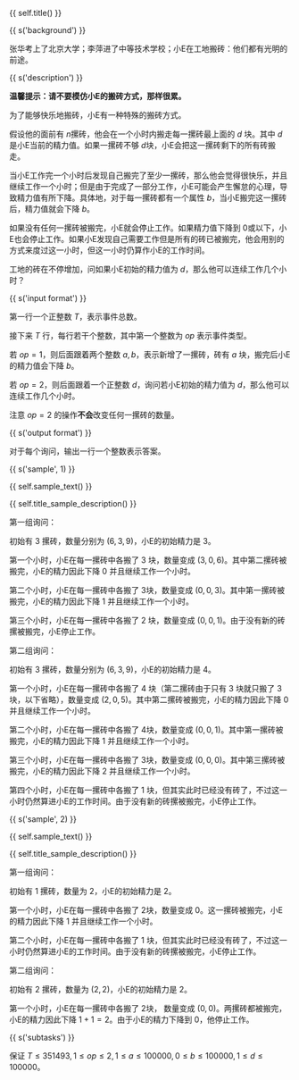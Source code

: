{{ self.title() }}

{{ s('background') }}

张华考上了北京大学；李萍进了中等技术学校；小E在工地搬砖：他们都有光明的前途。

{{ s('description') }}

**温馨提示：请不要模仿小E的搬砖方式，那样很累。**

为了能够快乐地搬砖，小E有一种特殊的搬砖方式。

假设他的面前有 $n$​​ 摞砖，他会在一个小时内搬走每一摞砖最上面的 $d$​​ 块。其中 $d$​​ 是小E当前的精力值。如果一摞砖不够 $d$​​​ 块，小E会把这一摞砖剩下的所有砖搬走。

当小E工作完一个小时后发现自己搬完了至少一摞砖，那么他会觉得很快乐，并且继续工作一个小时；但是由于完成了一部分工作，小E可能会产生懈怠的心理，导致精力值有所下降。具体地，对于每一摞砖都有一个属性 $b$，当小E搬完这一摞砖后，精力值就会下降 $b$。

如果没有任何一摞砖被搬完，小E就会停止工作。如果精力值下降到 $0$​​ 或以下，小E也会停止工作。如果小E发现自己需要工作但是所有的砖已被搬完，他会用别的方式来度过这一小时，但这一小时仍算作小E的工作时间。

工地的砖在不停增加，问如果小E初始的精力值为 $d$，那么他可以连续工作几个小时？

{{ s('input format') }}

第一行一个正整数 $T$，表示事件总数。

接下来 $T$ 行，每行若干个整数，其中第一个整数为 $op$ 表示事件类型。

若 $op=1$，则后面跟着两个整数 $a,b$，表示新增了一摞砖，砖有 $a$ 块，搬完后小E的精力值会下降 $b$。

若 $op=2$​，则后面跟着一个正整数 $d$​，询问若小E初始的精力值为 $d$​，那么他可以连续工作几个小时。

注意 $op=2$ 的操作**不会**改变任何一摞砖的数量。

{{ s('output format') }}

对于每个询问，输出一行一个整数表示答案。

{{ s('sample', 1) }}

{{ self.sample_text() }}

{{ self.title_sample_description() }}

第一组询问：

初始有 $3$​ 摞砖，数量分别为 $(6,3,9)$，小E的初始精力是 $3$。

第一个小时，小E在每一摞砖中各搬了 $3$ 块，数量变成 $(3,0,6)$。其中第二摞砖被搬完，小E的精力因此下降 $0$ 并且继续工作一个小时。

第二个小时，小E在每一摞砖中各搬了 $3$​ 块，数量变成 $(0,0,3)$。其中第一摞砖被搬完，小E的精力因此下降 $1$ 并且继续工作一个小时。

第三个小时，小E在每一摞砖中各搬了 $2$ 块，数量变成 $(0,0,1)$。由于没有新的砖摞被搬完，小E停止工作。

第二组询问：

初始有 $3$​ 摞砖，数量分别为 $(6,3,9)$，小E的初始精力是 $4$。

第一个小时，小E在每一摞砖中各搬了 $4$ 块（第二摞砖由于只有 $3$ 块就只搬了 $3$ 块，以下省略），数量变成 $(2,0,5)$。其中第二摞砖被搬完，小E的精力因此下降 $0$ 并且继续工作一个小时。

第二个小时，小E在每一摞砖中各搬了 $4$​​​ 块，数量变成 $(0,0,1)$​​。其中第一摞砖被搬完，小E的精力因此下降 $1$​​ 并且继续工作一个小时。

第三个小时，小E在每一摞砖中各搬了 $3$​​ 块，数量变成 $(0,0,0)$​​。其中第三摞砖被搬完，小E的精力因此下降 $2$ 并且继续工作一个小时。

第四个小时，小E在每一摞砖中各搬了 $1$ 块，但其实此时已经没有砖了，不过这一小时仍然算进小E的工作时间。由于没有新的砖摞被搬完，小E停止工作。

{{ s('sample', 2) }}

{{ self.sample_text() }}

{{ self.title_sample_description() }}

第一组询问：

初始有 $1$​ 摞砖，数量为 $2$，小E的初始精力是 $2$。

第一个小时，小E在每一摞砖中各搬了 $2$​​ 块，数量变成 $0$​。这一摞砖被搬完，小E的精力因此下降 $1$​​ 并且继续工作一个小时。

第二个小时，小E在每一摞砖中各搬了 $1$ 块，但其实此时已经没有砖了，不过这一小时仍然算进小E的工作时间。由于没有新的砖摞被搬完，小E停止工作。

第二组询问：

初始有 $2$ 摞砖，数量为 $(2,2)$，小E的初始精力是 $2$。

第一个小时，小E在每一摞砖中各搬了 $2$​ 块， 数量变成 $(0,0)$。两摞砖都被搬完，小E的精力因此下降 $1+1=2$。由于小E的精力下降到 $0$，他停止工作。

{{ s('subtasks') }}

保证 $T\le 351493,1\le op\le 2,1\le a\le 100000,0\le b\le 100000,1\le d \le 100000$。